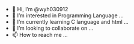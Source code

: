- 👋 Hi, I’m @wyh030912
- 👀 I’m interested in Programming Language ...
- 🌱 I’m currently learning C language and html ...
- 💞️ I’m looking to collaborate on ...
- 📫 How to reach me ...

<!---
wyh030912/wyh030912 is a ✨ special ✨ repository because its `README.md` (this file) appears on your GitHub profile.
You can click the Preview link to take a look at your changes.
--->
